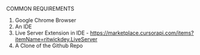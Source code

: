 COMMON REQUIREMENTS

1. Google Chrome Browser
2. An IDE
3. Live Server Extension in IDE - https://marketplace.cursorapi.com/items?itemName=ritwickdey.LiveServer
4. A Clone of the Github Repo
